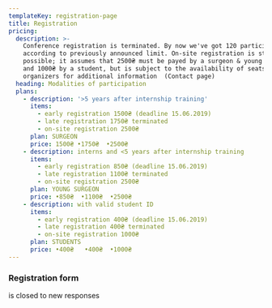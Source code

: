 ```yaml
---
templateKey: registration-page
title: Registration
pricing:
  description: >-
    Conference registration is terminated. By now we've got 120 participants
    according to previously announced limit. On-site registration is still
    possible; it assumes that 2500₴ must be payed by a surgeon & young surgeon
    and 1000₴ by a student, but is subject to the availability of seats. Contact
    organizers for additional information  (Contact page)
  heading: Modalities of participation
  plans:
    - description: '>5 years after internship training'
      items:
        - early registration 1500₴ (deadline 15.06.2019)
        - late registration 1750₴ terminated
        - on-site registration 2500₴
      plan: SURGEON
      price: 1500₴ •1750₴  •2500₴
    - description: interns and <5 years after internship training
      items:
        - early registration 850₴ (deadline 15.06.2019)
        - late registration 1100₴ terminated
        - on-site registration 2500₴
      plan: YOUNG SURGEON
      price: •850₴  •1100₴  •2500₴
    - description: with valid student ID
      items:
        - early registration 400₴ (deadline 15.06.2019)
        - late registration 400₴ terminated
        - on-site registration 1000₴
      plan: STUDENTS
      price: •400₴   •400₴  •1000₴
---
```

### Registration form

is closed to new responses
